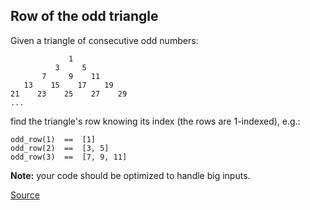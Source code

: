 ## Row of the odd triangle

Given a triangle of consecutive odd numbers:

```text
             1
          3     5
       7     9    11
   13    15    17    19
21    23    25    27    29
...
```

find the triangle's row knowing its index (the rows are 1-indexed), e.g.:

```text
odd_row(1)  ==  [1]
odd_row(2)  ==  [3, 5]
odd_row(3)  ==  [7, 9, 11]
```

**Note:** your code should be optimized to handle big inputs.

[Source](https://www.codewars.com/kata/5d5a7525207a674b71aa25b5/train/python)